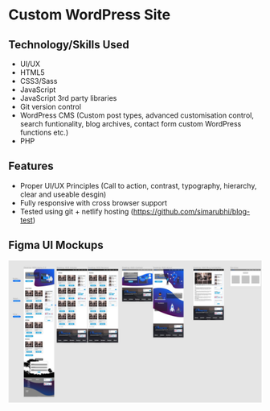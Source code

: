 # Custom WordPress Site

## Technology/Skills Used

- UI/UX
- HTML5
- CSS3/Sass
- JavaScript
- JavaScript 3rd party libraries
- Git version control
- WordPress CMS (Custom post types, advanced customisation control, search funtionality, blog archives, contact form custom WordPress functions etc.)
- PHP

## Features

- Proper UI/UX Principles (Call to action, contrast, typography, hierarchy, clear and useable desgin)
- Fully responsive with cross browser support
- Tested using git + netlify hosting (https://github.com/simarubhi/blog-test)

## Figma UI Mockups

![UI Mockup](Mockup.JPG)
